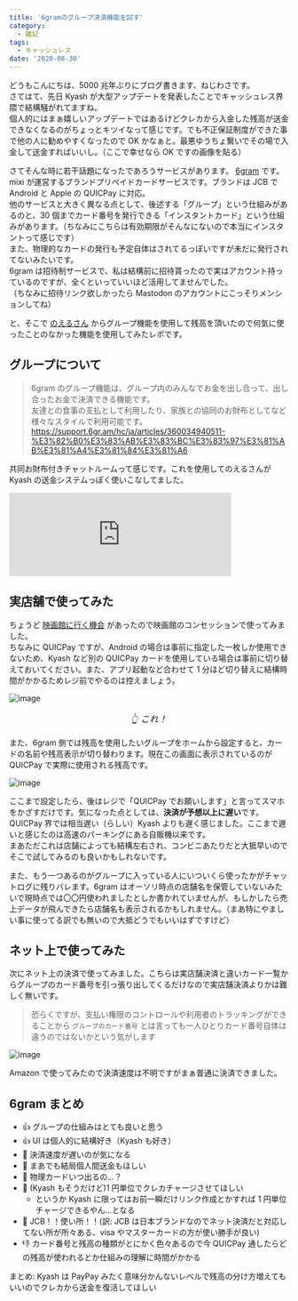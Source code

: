 ```yaml
---
title: '6gramのグループ決済機能を試す'
category:
  - 雑記
tags:
  - キャッシュレス
date: '2020-08-30'
---
```


どうもこんにちは、5000 兆年ぶりにブログ書きます、ねじわさです。  
さてはて、先日 Kyash が大型アップデートを発表したことでキャッシュレス界隈で結構騒がれてますね。  
個人的にはまぁ嬉しいアップデートではあるけどクレカから入金した残高が送金できなくなるのがちょっとキツイなって感じです。でも不正保証制度ができた事で他の人に勧めやすくなったので OK かなぁと。最悪ゆうちょ繋いでその場で入金して送金すればいいし。（ここで幸せなら OK ですの画像を貼る）

さてそんな時に若干話題になったであろうサービスがあります。 [6gram](https://6gr.am) です。  
mixi が運営するブランドプリペイドカードサービスです。ブランドは JCB で Android と Apple の QUICPay に対応。  
他のサービスと大きく異なる点として、後述する「グループ」という仕組みがあるのと、30 個までカード番号を発行できる「インスタントカード」という仕組みがあります。（ちなみにこちらは有効期限がそんなにないので本当にインスタントって感じです）  
また、物理的なカードの発行も予定自体はされてるっぽいですが未だに発行されてないみたいです。  
6gram は招待制サービスで、私は結構前に招待貰ったので実はアカウント持っているのですが、全くといっていいほど活用してませんでした。  
（ちなみに招待リンク欲しかったら Mastodon のアカウントにこっそりメンションしてね）

と、そこで [のえるさん](https://fedibird.com/@noellabo) からグループ機能を使用して残高を頂いたので何気に使ったことのなかった機能を使用してみたレポです。

## グループについて

> 6gram のグループ機能は、グループ内のみんなでお金を出し合って、出し合ったお金で決済できる機能です。  
> 友達との食事の支払として利用したり、家族との協同のお財布としてなど様々なスタイルで利用可能です。  
> https://support.6gr.am/hc/ja/articles/360034940511-%E3%82%B0%E3%83%AB%E3%83%BC%E3%83%97%E3%81%AB%E3%81%A4%E3%81%84%E3%81%A6

共同お財布付きチャットルームって感じです。これを使用してのえるさんが Kyash の送金システムっぽく使いこなしてました。

<iframe src="https://fedibird.com/@noellabo/104766333540480591/embed" class="mastodon-embed" style="max-width: 100%; border: 0" width="400" allowfullscreen="allowfullscreen"></iframe>

## 実店舗で使ってみた

ちょうど [映画館に行く機会](https://don.nzws.me/@nzws/104777449367415045) があったので映画館のコンセッションで使ってみました。  
ちなみに QUICPay ですが、Android の場合は事前に指定した一枚しか使用できないため、Kyash など別の QUICPay カードを使用している場合は事前に切り替えておいてください。また、アプリ起動など合わせて 1 分ほど切り替えに結構時間がかかるためレジ前でやるのは控えましょう。

![image](https://user-images.githubusercontent.com/14953122/91657731-33ceb900-eafe-11ea-865c-9952b468e67b.png)

<div style="text-align: center;font-size: 1rem">

_👆 これ！_

</div>

また、6gram 側では残高を使用したいグループをホームから設定すると、カードの名前や残高表示が切り替わります。現在この画面に表示されているのが QUICPay で実際に使用される残高です。

![image](https://user-images.githubusercontent.com/14953122/91657864-a5f3cd80-eaff-11ea-9bce-cb181a39fa26.png)

ここまで設定したら、後はレジで「QUICPay でお願いします」と言ってスマホをかざすだけです。気になった点としては、**決済が予想以上に遅い**です。QUICPay 界では相当遅い（らしい）Kyash よりも遅く感じました。ここまで遅いと感じたのは高速のパーキングにある自販機以来です。  
まあただこれは店舗によっても結構左右され、コンビニあたりだと大抵早いのでそこで試してみるのも良いかもしれないです。

また、もう一つあるのがグループに入っている人にいついくら使ったかがチャットログに残りバレます。6gram はオーソリ時点の店舗名を保管していないみたいで現時点では〇〇円使われましたとしか書かれていませんが、もしかしたら売上データが飛んできたら店舗名も表示されるかもしれません。（まあ特にやましい事に使ってる訳でも無いので大抵どうでもいいはずですけど）

## ネット上で使ってみた

次にネット上の決済で使ってみました。こちらは実店舗決済と違いカード一覧からグループのカード番号を引っ張り出してくるだけなので実店舗決済よりかは難しく無いです。

> 恐らくですが、支払い権限のコントロールや利用者のトラッキングができることから `グループのカード番号` とは言っても一人ひとりカード番号自体は違うのではないかという気がします

![image](https://user-images.githubusercontent.com/14953122/91658356-84481580-eb02-11ea-878b-60f36697fee7.png)

Amazon で使ってみたので決済速度は不明ですがまぁ普通に決済できました。

## 6gram まとめ

- 👍 グループの仕組みはとても良いと思う
- 👍 UI は個人的に結構好き（Kyash も好き）
- 🤔 決済速度が遅いのが気になる
- 🤔 まあでも結局個人間送金もほしい
- 🤔 物理カードいつ出るの...？
- 🤔 (Kyash もそうだけど)1 円単位でクレカチャージさせてほしい
  - というか Kyash に限ってはお前一瞬だけリンク作成とかすれば 1 円単位チャージできるやん...となる
- 🤔 JCB！！使い所！！(訳: JCB は日本ブランドなのでネット決済だと対応してない所が所々ある、visa やマスターカードの方が使い勝手が良い)
- 👎 カード番号と残高の種類がとにかく色々あるので今 QUICPay 通したらどの残高が使われるとか仕組みの理解に時間がかかる

まとめ: Kyash は PayPay みたく意味分かんないレベルで残高の分け方増えてもいいのでクレカから送金を復活してほしい
